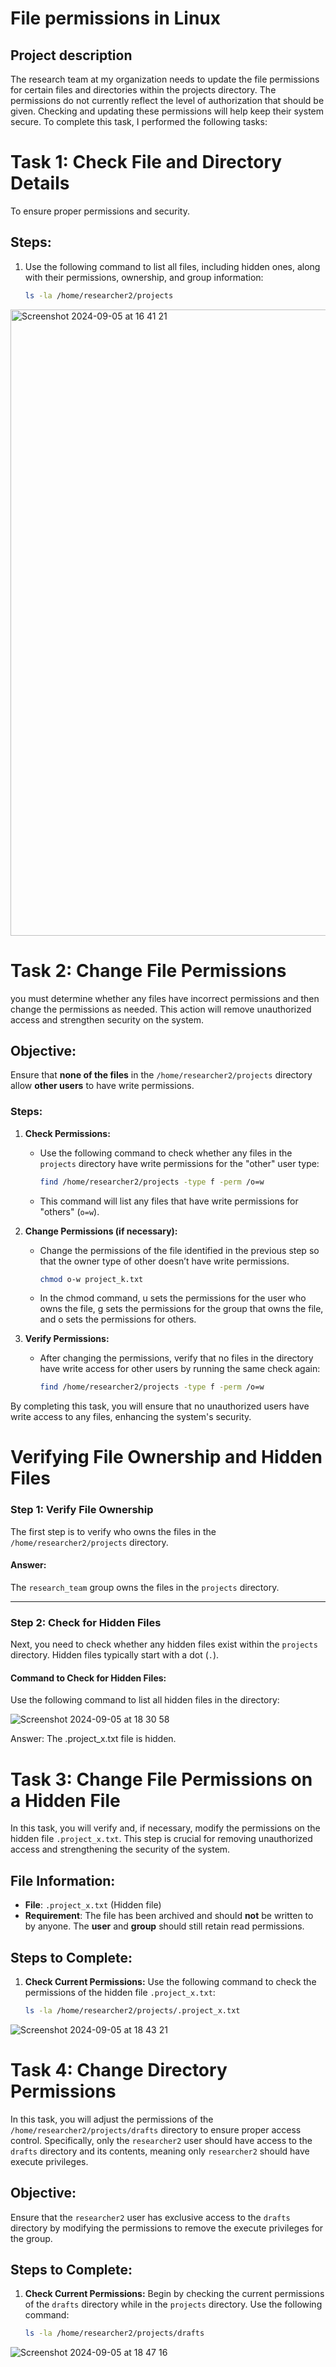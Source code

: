 <h1>File permissions in Linux</h1>

<h2>Project description</h2>

The research team at my organization needs to update the file permissions for certain files and directories within the projects directory. The permissions do not currently reflect the level of authorization that should be given. Checking and updating these permissions will help keep their system secure. To complete this task, I performed the following tasks:

# Task 1: Check File and Directory Details

To ensure proper permissions and security.

## Steps:

1. Use the following command to list all files, including hidden ones, along with their permissions, ownership, and group information:
   ```bash
   ls -la /home/researcher2/projects
<img width="1002" alt="Screenshot 2024-09-05 at 16 41 21" src="https://github.com/user-attachments/assets/33e2819b-108b-4da1-9324-ec6c67ca7407">

# Task 2: Change File Permissions

you must determine whether any files have incorrect permissions and then change the permissions as needed. This action will remove unauthorized access and strengthen security on the system.

## Objective:
Ensure that **none of the files** in the `/home/researcher2/projects` directory allow **other users** to have write permissions.

### Steps:

1. **Check Permissions:**
   - Use the following command to check whether any files in the `projects` directory have write permissions for the "other" user type:
     ```bash
     find /home/researcher2/projects -type f -perm /o=w
     ```
   - This command will list any files that have write permissions for "others" (`o=w`).

2. **Change Permissions (if necessary):**
   - Change the permissions of the file identified in the previous step so that the owner type of other doesn’t have write permissions.
     ```bash
     chmod o-w project_k.txt
     ```
   - In the chmod command, u sets the permissions for the user who owns the file, g sets the permissions for the group that owns the file, and o sets the permissions for others.

3. **Verify Permissions:**
   - After changing the permissions, verify that no files in the directory have write access for other users by running the same check again:
     ```bash
     find /home/researcher2/projects -type f -perm /o=w
     ```

By completing this task, you will ensure that no unauthorized users have write access to any files, enhancing the system's security.

# Verifying File Ownership and Hidden Files

### Step 1: Verify File Ownership
The first step is to verify who owns the files in the `/home/researcher2/projects` directory.

#### Answer:
The `research_team` group owns the files in the `projects` directory.

---

### Step 2: Check for Hidden Files
Next, you need to check whether any hidden files exist within the `projects` directory. Hidden files typically start with a dot (`.`).

#### Command to Check for Hidden Files:
Use the following command to list all hidden files in the directory:

![Screenshot 2024-09-05 at 18 30 58](https://github.com/user-attachments/assets/d09f04fc-91fa-4ca0-b86a-31ca5507faa8)  

Answer: The .project_x.txt file is hidden.

# Task 3: Change File Permissions on a Hidden File

In this task, you will verify and, if necessary, modify the permissions on the hidden file `.project_x.txt`. This step is crucial for removing unauthorized access and strengthening the security of the system.

## File Information:
- **File**: `.project_x.txt` (Hidden file)
- **Requirement**: The file has been archived and should **not** be written to by anyone. The **user** and **group** should still retain read permissions.

## Steps to Complete:

1. **Check Current Permissions:**
   Use the following command to check the permissions of the hidden file `.project_x.txt`:
   ```bash
   ls -la /home/researcher2/projects/.project_x.txt


![Screenshot 2024-09-05 at 18 43 21](https://github.com/user-attachments/assets/01eab573-509e-4fde-a845-8fbf8ef4242c)

# Task 4: Change Directory Permissions

In this task, you will adjust the permissions of the `/home/researcher2/projects/drafts` directory to ensure proper access control. Specifically, only the `researcher2` user should have access to the `drafts` directory and its contents, meaning only `researcher2` should have execute privileges.

## Objective:
Ensure that the `researcher2` user has exclusive access to the `drafts` directory by modifying the permissions to remove the execute privileges for the group.

## Steps to Complete:

1. **Check Current Permissions:**
   Begin by checking the current permissions of the `drafts` directory while in the `projects` directory. Use the following command:
   ```bash
   ls -la /home/researcher2/projects/drafts

![Screenshot 2024-09-05 at 18 47 16](https://github.com/user-attachments/assets/f058688a-6d6b-439b-bf0a-f8c3ffa71674)
